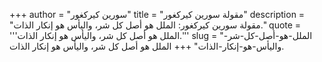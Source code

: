 +++
author = "سورين كيركغور"
title = "مقولة سورين كيركغور"
description = "مقولة سورين كيركغور: الملل هو أصل كل شر، واليأس هو إنكار الذات."
quote = '''الملل هو أصل كل شر، واليأس هو إنكار الذات.'''
slug = "الملل-هو-أصل-كل-شر-واليأس-هو-إنكار-الذات"
+++
الملل هو أصل كل شر، واليأس هو إنكار الذات.

